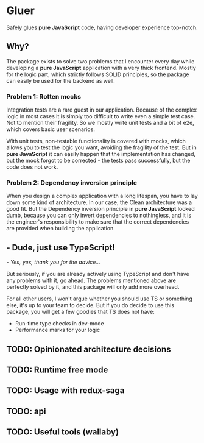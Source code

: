 # Gluer

Safely glues **pure JavaScript** code, having developer experience top-notch.

## Why?

The package exists to solve two problems that I encounter every day while developing a **pure JavaScript** application with a very thick frontend. Mostly for the logic part, which strictly follows SOLID principles, so the package can easily be used for the backend as well.

### Problem 1: Rotten mocks

Integration tests are a rare guest in our application. Because of the complex logic in most cases it is simply too difficult to write even a simple test case. Not to mention their fragility. So we mostly write unit tests and a bit of e2e, which covers basic user scenarios.

With unit tests, non-testable functionality is covered with mocks, which allows you to test the logic you want, avoiding the fragility of the test. But in **pure JavaScript** it can easily happen that the implementation has changed, but the mock forgot to be corrected - the tests pass successfully, but the code does not work.

### Problem 2: Dependency inversion principle

When you design a complex application with a long lifespan, you have to lay down some kind of architecture. In our case, the Clean architecture was a good fit. But the Dependency inversion principle in **pure JavaScript** looked dumb, because you can only invert dependencies to nothingless, and it is the engineer's responsibility to make sure that the correct dependencies are provided when building the application.

## - Dude, just use TypeScript!

*\- Yes, yes, thank you for the advice...*

But seriously, if you are already actively using TypeScript and don't have any problems with it, go ahead. The problems mentioned above are perfectly solved by it, and this package will only add more overhead.

For all other users, I won't argue whether you should use TS or something else, it's up to your team to decide. But if you do decide to use this package, you will get a few goodies that TS does not have:

- Run-time type checks in dev-mode
- Performance marks for your logic

## TODO: Opinionated architecture decisions
## TODO: Runtime free mode
## TODO: Usage with redux-saga 
## TODO: api
## TODO: Useful tools (wallaby) 